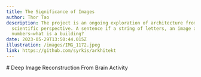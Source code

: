 ```yaml
---
title: The Significance of Images
author: Thor Tao
description: The project is an ongoing exploration of architecture from a data
  scientific perspective. A sentence if a string of letters, an image a grid of
  numbers—what is a building?
date: 2023-05-29T13:50:44.015Z
illustration: /images/IMG_1172.jpeg
link: https://github.com/syrkis/arkhitekt
---
```

\# Deep Image Reconstruction From Brain Activity
